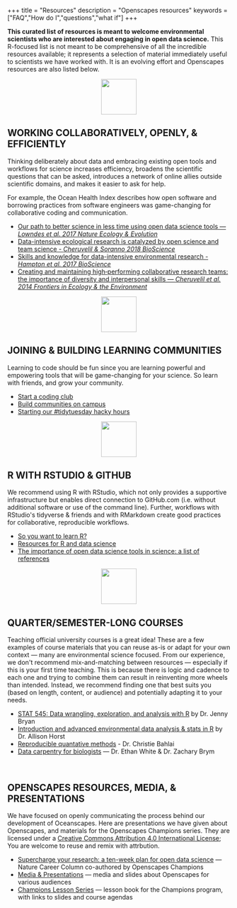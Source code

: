 +++
title = "Resources"
description = "Openscapes resources"
keywords = ["FAQ","How do I","questions","what if"]
+++

**This curated list of resources is meant to welcome environmental scientists who are interested about engaging in open data science.** This R-focused list is not meant to be comprehensive of all the incredible resources available; it represents a selection of material immediately useful to scientists we have worked with. It is an evolving effort and Openscapes resources are also listed below. 

<!---Some guidance is also listed as blogs; Please also check the searchable blog page --->

<center><img src="/img/horst_openscapes_grassland_oak.png" width="80px"></center>

## WORKING COLLABORATIVELY, OPENLY, & EFFICIENTLY

Thinking deliberately about data and embracing existing open tools and workflows for science increases efficiency, broadens the scientific questions that can be asked, introduces a network of online allies outside scientific domains, and makes it easier to ask for help.

For example, the Ocean Health Index describes how open software and borrowing practices from software engineers was game-changing for collaborative coding and communication. 

- [Our path to better science in less time using open data science tools — *Lowndes et al. 2017 Nature Ecology & Evolution*](https://www.nature.com/articles/s41559-017-0160)
- [Data-intensive ecological research is catalyzed by open science and team science - *Cheruvelil & Soranno 2018 BioScience*](https://academic.oup.com/bioscience/article/68/10/813/5088531)
- [Skills and knowledge for data-intensive environmental research - *Hampton et al. 2017 BioScience*](https://dx.doi.org/10.1093%2Fbiosci%2Fbix025)
- [Creating and maintaining high‐performing collaborative research teams: the importance of diversity and interpersonal skills — *Cheruvelil et al. 2014 Frontiers in Ecology & the Environment*](https://esajournals.onlinelibrary.wiley.com/doi/full/10.1890/130001)

<!---
Embrace existing open tools and workflows for science. There's not a single tool for all jobs, but can leverage existing workflows and streamline the amount of software (and user accounts) you need.

What unites us not what makes us different

The scope of environmental research spans vastly different ecosystems, scales, and organisms. But we are united by data: No matter what our questions are or how we gather information, we will need to analyze our data, and do so in a way that is efficient for ourselves and can be communicated to others. 


--->


<!--- 
- https://github.com/baricks/opentodiscussion
-OL!!!!
- Moore Fdn https://www.moore.org/article-detail?newsUrlName=lessons-from-our-work-in-data-driven-science
- BIDS, NSF?
--->


<center><img src="/img/horst_openscapes_grassland_fox.png" width="80px"></center>

## JOINING & BUILDING LEARNING COMMUNITIES

Learning to code should be fun since you are learning powerful and empowering tools that will be game-changing for your science. So learn with friends, and grow your community. 

- [Start a coding club](/blog/2018/11/16/how-to-start-a-coding-club/)
- [Build communities on campus](/blog/2018/11/06/build-communities/)
- [Starting our #tidytuesday hacky hours](https://openscapes.org/blog/2019/05/02/tidy-tuesday-coding-club/)

<!---
- [build communities on campus] link to Moz study!
- [join twitter for the open data science community](/blog/2018/12/06/twitter-for-community/), rOpenSci, RLadies

Twitter threads:
https://twitter.com/dgkeyes/status/1212098131774459904 
--->

<center><img src="/img/horst_openscapes_grassland_deer.png" width="80px"></center>

## R WITH RSTUDIO & GITHUB

We recommend using R with RStudio, which not only provides a supportive infrastructure but enables direct connection to GitHub.com (i.e. without additional software or use of the command line). Further, workflows with RStudio's tidyverse & friends and with RMarkdown create good practices for collaborative, reproducible workflows.

- [So you want to learn R?](/blog/2018/12/17/want-to-learn-r/)
- [Resources for R and data science](http://ohi-science.org/news/Resources-for-R-and-Data-Science)
- [The importance of open data science tools in science: a list of references](http://ohi-science.org/news/importance-of-open-data-science-tools) <!---REDO and add: https://bids.berkeley.edu/news/new-report-career-paths-and-prospects-academic-data-science, Stevens et al--->

<center><img src="/img/horst_openscapes_grassland_condor.png" width="80px"></center>

## QUARTER/SEMESTER-LONG COURSES

Teaching official university courses is a great idea! These are a few examples of course materials  that you can reuse as-is or adapt for your own context — many are environmental science focused. From our experience, we don't recommend mix-and-matching between resources — especially if this is your first time teaching. This is because there is logic and cadence to each one and trying to combine them can result in reinventing more wheels than intended. Instead, we recommend finding one that best suits you (based on length, content, or audience) and potentially adapting it to your needs. 

- [STAT 545: Data wrangling, exploration, and analysis with R](https://stat545.com/) by Dr. Jenny Bryan <!--- [Jenny Bryan](https://en.wikipedia.org/wiki/Jenny_Bryan)'s course is the gold-standard course, highly recommended. --->
- [Introduction and advanced environmental data analysis & stats in R](https://allisonhorst.github.io/) by Dr. Allison Horst <!--- The first 5 weeks of Allison Horst's intro course uses environmental science examples for data wrangling --->
- [Reproducible quantative methods](https://cbahlai.github.io/rqm-template/) - Dr. Christie Bahlai
- [Data carpentry for biologists](https://datacarpentry.org/semester-biology/) — Dr. Ethan White & Dr. Zachary Brym

<!---
Grant https://grantmcdermott.com/teaching/
Carl Boettiger

Dan Ovando: https://github.com/super-advanced-r-fall-2019 & 
https://docs.google.com/document/d/1S63IHjNBk8e7St6XcyqhVu98qpuRTUx3DHYqzWKYDys/edit


## SHORT Workshops
https://tidy-ds.wjakethompson.com/materials/

--->

<br> 

## OPENSCAPES RESOURCES, MEDIA, & PRESENTATIONS

We have focused on openly communicating the process behind our development of Oceanscapes. Here are presentations we have given about Openscapes, and materials for the Openscapes Champions series. They are licensed under a [Creative Commons Attribution 4.0 International License](https://creativecommons.org/licenses/by/4.0/); You are welcome to reuse and remix with attrbution. 

- [Supercharge your research: a ten-week plan for open data science](https://www.nature.com/articles/d41586-019-03335-4) — Nature Career Column co-authored by Openscapes Champions
- [Media & Presentations](/media/) — media and slides about Openscapes for various audiences
- [Champions Lesson Series](https://openscapes.github.io/series/) — lesson book for the Champions program, with links to slides and course agendas


<br>